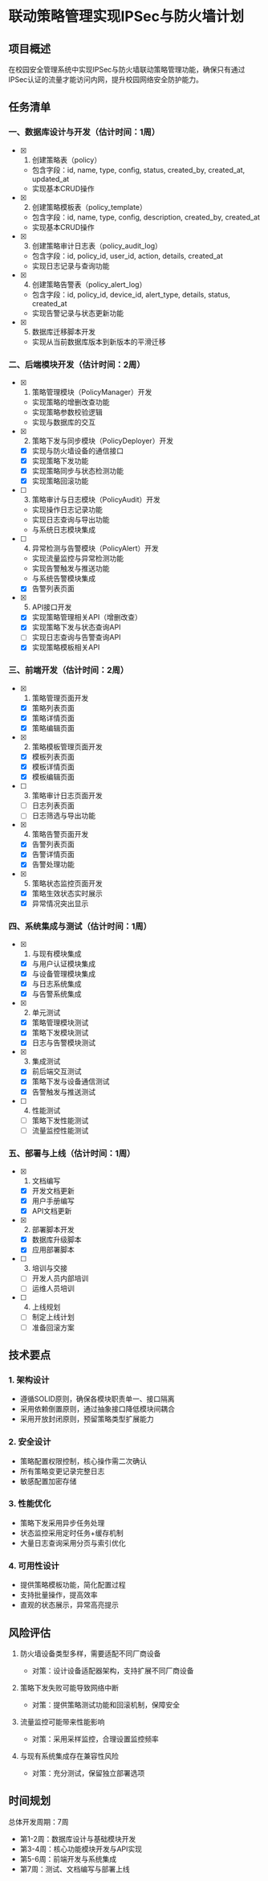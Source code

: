 # 联动策略管理实现IPSec与防火墙计划

## 项目概述

在校园安全管理系统中实现IPSec与防火墙联动策略管理功能，确保只有通过IPSec认证的流量才能访问内网，提升校园网络安全防护能力。

## 任务清单

### 一、数据库设计与开发（估计时间：1周）

- [x] 1. 创建策略表（policy）
  - 包含字段：id, name, type, config, status, created_by, created_at, updated_at
  - 实现基本CRUD操作

- [x] 2. 创建策略模板表（policy_template）
  - 包含字段：id, name, type, config, description, created_by, created_at
  - 实现基本CRUD操作

- [x] 3. 创建策略审计日志表（policy_audit_log）
  - 包含字段：id, policy_id, user_id, action, details, created_at
  - 实现日志记录与查询功能

- [x] 4. 创建策略告警表（policy_alert_log）
  - 包含字段：id, policy_id, device_id, alert_type, details, status, created_at
  - 实现告警记录与状态更新功能

- [x] 5. 数据库迁移脚本开发
  - 实现从当前数据库版本到新版本的平滑迁移

### 二、后端模块开发（估计时间：2周）

- [x] 1. 策略管理模块（PolicyManager）开发
  - 实现策略的增删改查功能
  - 实现策略参数校验逻辑
  - 实现与数据库的交互

- [x] 2. 策略下发与同步模块（PolicyDeployer）开发
  - [x] 实现与防火墙设备的通信接口
  - [x] 实现策略下发功能
  - [x] 实现策略同步与状态检测功能
  - [x] 实现策略回滚功能

- [ ] 3. 策略审计与日志模块（PolicyAudit）开发
  - 实现操作日志记录功能
  - 实现日志查询与导出功能
  - 与系统日志模块集成

- [ ] 4. 异常检测与告警模块（PolicyAlert）开发
  - 实现流量监控与异常检测功能
  - 实现告警触发与推送功能
  - 与系统告警模块集成
  - [x] 告警列表页面

- [x] 5. API接口开发
  - [x] 实现策略管理相关API（增删改查）
  - [x] 实现策略下发与状态查询API
  - [ ] 实现日志查询与告警查询API
  - [x] 实现策略模板相关API

### 三、前端开发（估计时间：2周）

- [x] 1. 策略管理页面开发
  - [x] 策略列表页面
  - [x] 策略详情页面
  - [x] 策略编辑页面

- [x] 2. 策略模板管理页面开发
  - [x] 模板列表页面
  - [x] 模板详情页面
  - [x] 模板编辑页面

- [ ] 3. 策略审计日志页面开发
  - [ ] 日志列表页面
  - [ ] 日志筛选与导出功能

- [x] 4. 策略告警页面开发
  - [x] 告警列表页面
  - [x] 告警详情页面
  - [x] 告警处理功能

- [x] 5. 策略状态监控页面开发
  - [x] 策略生效状态实时展示
  - [x] 异常情况突出显示

### 四、系统集成与测试（估计时间：1周）

- [x] 1. 与现有模块集成
  - [x] 与用户认证模块集成
  - [x] 与设备管理模块集成
  - [x] 与日志系统集成
  - [x] 与告警系统集成

- [x] 2. 单元测试
  - [x] 策略管理模块测试
  - [x] 策略下发模块测试
  - [x] 日志与告警模块测试

- [x] 3. 集成测试
  - [x] 前后端交互测试
  - [x] 策略下发与设备通信测试
  - [x] 告警触发与推送测试

- [ ] 4. 性能测试
  - [ ] 策略下发性能测试
  - [ ] 流量监控性能测试

### 五、部署与上线（估计时间：1周）

- [x] 1. 文档编写
  - [x] 开发文档更新
  - [x] 用户手册编写
  - [x] API文档更新

- [x] 2. 部署脚本开发
  - [x] 数据库升级脚本
  - [x] 应用部署脚本

- [ ] 3. 培训与交接
  - [ ] 开发人员内部培训
  - [ ] 运维人员培训

- [ ] 4. 上线规划
  - [ ] 制定上线计划
  - [ ] 准备回滚方案

## 技术要点

### 1. 架构设计

- 遵循SOLID原则，确保各模块职责单一、接口隔离
- 采用依赖倒置原则，通过抽象接口降低模块间耦合
- 采用开放封闭原则，预留策略类型扩展能力

### 2. 安全设计

- 策略配置权限控制，核心操作需二次确认
- 所有策略变更记录完整日志
- 敏感配置加密存储

### 3. 性能优化

- 策略下发采用异步任务处理
- 状态监控采用定时任务+缓存机制
- 大量日志查询采用分页与索引优化

### 4. 可用性设计

- 提供策略模板功能，简化配置过程
- 支持批量操作，提高效率
- 直观的状态展示，异常高亮提示

## 风险评估

1. 防火墙设备类型多样，需要适配不同厂商设备
   - 对策：设计设备适配器架构，支持扩展不同厂商设备

2. 策略下发失败可能导致网络中断
   - 对策：提供策略测试功能和回滚机制，保障安全

3. 流量监控可能带来性能影响
   - 对策：采用采样监控，合理设置监控频率

4. 与现有系统集成存在兼容性风险
   - 对策：充分测试，保留独立部署选项

## 时间规划

总体开发周期：7周

- 第1-2周：数据库设计与基础模块开发
- 第3-4周：核心功能模块开发与API实现
- 第5-6周：前端开发与系统集成
- 第7周：测试、文档编写与部署上线 
